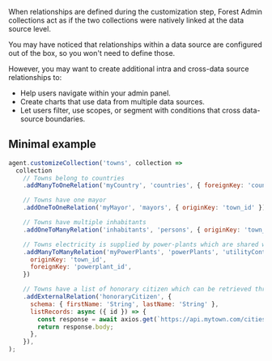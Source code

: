 When relationships are defined during the customization step, Forest Admin collections act as if the two collections were natively linked at the data source level.

You may have noticed that relationships within a data source are configured out of the box, so you won't need to define those.

However, you may want to create additional intra and cross-data source relationships to:

- Help users navigate within your admin panel.
- Create charts that use data from multiple data sources.
- Let users filter, use scopes, or segment with conditions that cross data-source boundaries.

## Minimal example

```javascript
agent.customizeCollection('towns', collection =>
  collection
    // Towns belong to countries
    .addManyToOneRelation('myCountry', 'countries', { foreignKey: 'country_id' })

    // Towns have one mayor
    .addOneToOneRelation('myMayor', 'mayors', { originKey: 'town_id' })

    // Towns have multiple inhabitants
    .addOneToManyRelation('inhabitants', 'persons', { originKey: 'town_id' })

    // Towns electricity is supplied by power-plants which are shared with other towns.
    .addManyToManyRelation('myPowerPlants', 'powerPlants', 'utilityContracts', {
      originKey: 'town_id',
      foreignKey: 'powerplant_id',
    })

    // Towns have a list of honorary citizen which can be retrieved through a public API
    .addExternalRelation('honoraryCitizen', {
      schema: { firstName: 'String', lastName: 'String' },
      listRecords: async ({ id }) => {
        const response = await axios.get(`https://api.mytown.com/cities/${id}/honorary-citizen`);
        return response.body;
      },
    }),
);
```

